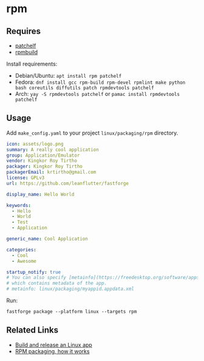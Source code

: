 # rpm

## Requires

- [patchelf](https://github.com/NixOS/patchelf)
- [rpmbuild](https://rpm-packaging-guide.github.io/#prerequisites)

Install requirements:

- Debian/Ubuntu: `apt install rpm patchelf`
- Fedora: `dnf install gcc rpm-build rpm-devel rpmlint make python bash coreutils diffutils patch rpmdevtools patchelf`
- Arch: `yay -S rpmdevtools patchelf` or `pamac install rpmdevtools patchelf`

## Usage

Add `make_config.yaml` to your project `linux/packaging/rpm` directory.

```yaml
icon: assets/logo.png
summary: A really cool application
group: Application/Emulator
vendor: Kingkor Roy Tirtho
packager: Kingkor Roy Tirtho
packagerEmail: krtirtho@gmail.com
license: GPLv3
url: https://github.com/leanflutter/fastforge

display_name: Hello World

keywords:
  - Hello
  - World
  - Test
  - Application

generic_name: Cool Application

categories:
  - Cool
  - Awesome

startup_notify: true
# You can also specify [metainfo](https://freedesktop.org/software/appstream/docs/chap-Quickstart.html) file
# which contains metadata of the app.
# metainfo: linux/packaging/myappid.appdata.xml
```

Run:

```
fastforge package --platform linux --targets rpm
```

## Related Links

- [Build and release an Linux app](https://docs.flutter.dev/deployment/linux)
- [RPM packaging, how it works](https://rpm-packaging-guide.github.io/)
